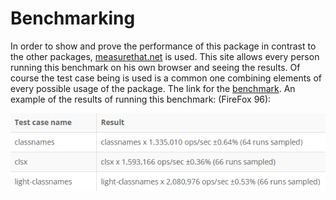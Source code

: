 # Benchmarking

In order to show and prove the performance of this package in contrast to the other packages, [measurethat.net](https://www.measurethat.net/) is used. This site allows every person running this benchmark on his own browser and seeing the results. Of course the test case being is used is a common one combining elements of every possible usage of the package. The link for the [benchmark](https://www.measurethat.net/Benchmarks/Show/17041/classnames-vs-clsx-vs-light-classnames). An example of the results of running this benchmark: (FireFox 96):

![BenchmarkExample](benchmark-example.png)